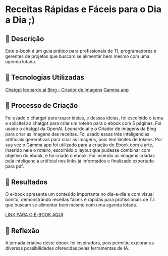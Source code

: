 # Receitas Rápidas e Fáceis para o Dia a Dia ;)

## 📒 Descrição
Este e-book é um guia prático para profissionais de TI, programadores e gerentes de projetos que buscam se alimentar bem mesmo com uma agenda lotada.

## 🤖 Tecnologias Utilizadas
[Chatgpt](https://chatgpt.com/)
[leonardo.ai](https://leonardo.ai/)
[Bing - Criador de Imagens](https://www.bing.com/images/create?FORM=GENILP)
[Gamma app](https://gamma.app/)

## 🧐 Processo de Criação
Foi usado o chatgpt para trazer ideias, e dessas ideias, foi escolhido o tema e solicitei ao chatgpt para criar um roteiro para o ebook com 5 páginas. Foi usado o chatgpt da OpenAI, Leonardo.ai e o Criador de imagens da Bing para criar as imagens das receitas. Foi usado essas três inteligencias artificiais generativas para criar as imagens, pois tem limites de tokens.
Por sua vez o Gamma app foi utilizado para a criação do Ebook com a arte, inserido nele o roteiro, escolhido o layout que pudesse combinar com objetivo do ebook, e foi criado o ebook. Foi inserido as imagens criadas pela inteligencia artificial nos links já informados e finalizado exportado para pdf.

## 🚀 Resultados
O e-book apresenta um conteúdo importante no dia-a-dia e com visual bonito, demonstrando receitas fáceis e rápidas para profissionais de T.I. que buscam se alimentar bem mesmo com uma agenda lotada.

[LINK PARA O E-BOOK AQUI](https://gamma.app/docs/73g0qo1g42tntdh?following_id=maqekuidzcyzlj5&follow_on_start=true)

## 💭 Reflexão 
A jornada criativa deste ebook foi inspiradora, pois permitiu explorar as diversas possibilidades oferecidas pelas ferramentas de IA.
